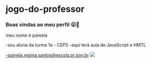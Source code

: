 # jogo-do-professor
### Boas vindas ao meu perfil 😛🤟
meu nome é pamela

-sou aluna da turma 1a - CEPS
-aqui terá aula de JavaScript e HMTL

-pamela.regina.santos@escola.pr.gov.br
![](https://media.tenor.com/i4KsDhmhaZsAAAAM/real-madrid-bellingham.gif)
